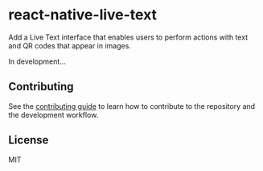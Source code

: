 # react-native-live-text

Add a Live Text interface that enables users to perform actions with text and QR codes that appear in images.

In development...

## Contributing

See the [contributing guide](CONTRIBUTING.md) to learn how to contribute to the repository and the development workflow.

## License

MIT
